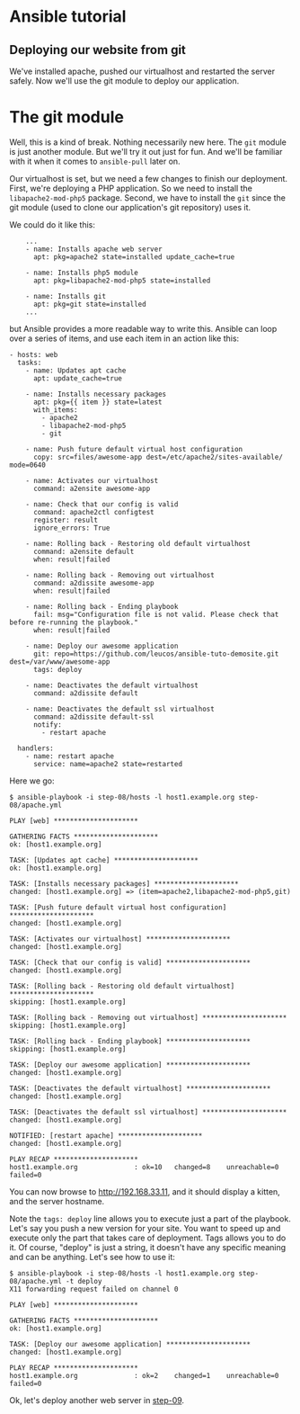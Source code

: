 Ansible tutorial
================

Deploying our website from git
------------------------------

We've installed apache, pushed our virtualhost and restarted the server safely.
Now we'll use the git module to deploy our application.

# The git module

Well, this is a kind of break. Nothing necessarily new here. The `git` module is 
just another module. But we'll try it out just for fun. And we'll be familiar with 
it when it comes to `ansible-pull` later on.

Our virtualhost is set, but we need a few changes to finish our deployment.
First, we're deploying a PHP application. So we need to install the
`libapache2-mod-php5` package. Second, we have to install the `git` since the
git module (used to clone our application's git repository) uses it.

We could do it like this:

        ...
        - name: Installs apache web server
          apt: pkg=apache2 state=installed update_cache=true

        - name: Installs php5 module
          apt: pkg=libapache2-mod-php5 state=installed

        - name: Installs git
          apt: pkg=git state=installed
        ...

but Ansible provides a more readable way to write this. Ansible can loop over a series 
of items, and use each item in an action like this:


    - hosts: web
      tasks:
        - name: Updates apt cache
          apt: update_cache=true

        - name: Installs necessary packages
          apt: pkg={{ item }} state=latest 
          with_items:
            - apache2
            - libapache2-mod-php5
            - git

        - name: Push future default virtual host configuration
          copy: src=files/awesome-app dest=/etc/apache2/sites-available/ mode=0640

        - name: Activates our virtualhost
          command: a2ensite awesome-app

        - name: Check that our config is valid
          command: apache2ctl configtest
          register: result
          ignore_errors: True

        - name: Rolling back - Restoring old default virtualhost
          command: a2ensite default
          when: result|failed

        - name: Rolling back - Removing out virtualhost
          command: a2dissite awesome-app
          when: result|failed

        - name: Rolling back - Ending playbook
          fail: msg="Configuration file is not valid. Please check that before re-running the playbook."
          when: result|failed

        - name: Deploy our awesome application
          git: repo=https://github.com/leucos/ansible-tuto-demosite.git dest=/var/www/awesome-app
          tags: deploy

        - name: Deactivates the default virtualhost
          command: a2dissite default

        - name: Deactivates the default ssl virtualhost
          command: a2dissite default-ssl
          notify:
            - restart apache

      handlers:
        - name: restart apache
          service: name=apache2 state=restarted


Here we go:

    $ ansible-playbook -i step-08/hosts -l host1.example.org step-08/apache.yml

    PLAY [web] ********************* 

    GATHERING FACTS ********************* 
    ok: [host1.example.org]

    TASK: [Updates apt cache] ********************* 
    ok: [host1.example.org]

    TASK: [Installs necessary packages] ********************* 
    changed: [host1.example.org] => (item=apache2,libapache2-mod-php5,git)

    TASK: [Push future default virtual host configuration] ********************* 
    changed: [host1.example.org]

    TASK: [Activates our virtualhost] ********************* 
    changed: [host1.example.org]

    TASK: [Check that our config is valid] ********************* 
    changed: [host1.example.org]

    TASK: [Rolling back - Restoring old default virtualhost] ********************* 
    skipping: [host1.example.org]

    TASK: [Rolling back - Removing out virtualhost] ********************* 
    skipping: [host1.example.org]

    TASK: [Rolling back - Ending playbook] ********************* 
    skipping: [host1.example.org]

    TASK: [Deploy our awesome application] ********************* 
    changed: [host1.example.org]

    TASK: [Deactivates the default virtualhost] ********************* 
    changed: [host1.example.org]

    TASK: [Deactivates the default ssl virtualhost] ********************* 
    changed: [host1.example.org]

    NOTIFIED: [restart apache] ********************* 
    changed: [host1.example.org]

    PLAY RECAP ********************* 
    host1.example.org              : ok=10   changed=8    unreachable=0    failed=0    

You can now browse to http://192.168.33.11, and it should display a
kitten, and the server hostname.

Note the `tags: deploy` line allows you to execute just a part of the playbook. 
Let's say you push a new version for your site. You want to speed up and execute 
only the part that takes care of deployment. Tags allows you to do it.
Of course, "deploy" is just a string, it doesn't have any specific
meaning and can be anything. Let's see how to use it:

    $ ansible-playbook -i step-08/hosts -l host1.example.org step-08/apache.yml -t deploy 
    X11 forwarding request failed on channel 0

    PLAY [web] ********************* 

    GATHERING FACTS ********************* 
    ok: [host1.example.org]

    TASK: [Deploy our awesome application] ********************* 
    changed: [host1.example.org]

    PLAY RECAP ********************* 
    host1.example.org              : ok=2    changed=1    unreachable=0    failed=0    

Ok, let's deploy another web server in [step-09](https://github.com/leucos/ansible-tuto/tree/master/step-09).
